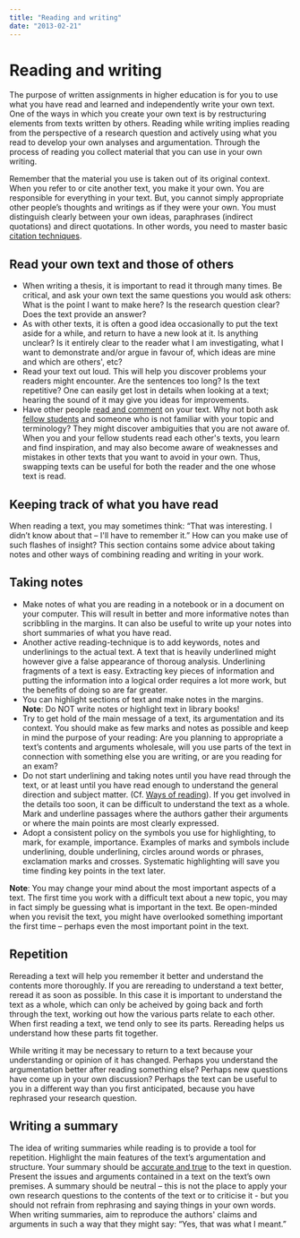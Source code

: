 ```yaml
---
title: "Reading and writing"
date: "2013-02-21"
---
```


# Reading and writing

The purpose of written assignments in higher education is for you to use what you have read and learned and independently write your own text. One of the ways in which you create your own text is by restructuring elements from texts written by others. Reading while writing implies reading from the perspective of a research question and actively using what you read to develop your own analyses and argumentation. Through the process of reading you collect material that you can use in your own writing.

Remember that the material you use is taken out of its original context. When you refer to or cite another text, you make it your own. You are responsible for everything in your text. But, you cannot simply appropriate other people’s thoughts and writings as if they were your own. You must distinguish clearly between your own ideas, paraphrases (indirect quotations) and direct quotations. In other words, you need to master basic [citation techniques](/en/sources-and-references/how-to-cite/).

## Read your own text and those of others

- When writing a thesis, it is important to read it through many times. Be critical, and ask your own text the same questions you would ask others: What is the point I want to make here? Is the research question clear? Does the text provide an answer?
- As with other texts, it is often a good idea occasionally to put the text aside for a while, and return to have a new look at it. Is anything unclear? Is it entirely clear to the reader what I am investigating, what I want to demonstrate and/or argue in favour of, which ideas are mine and which are others', etc?
- Read your text out loud. This will help you discover problems your readers might encounter. Are the sentences too long? Is the text repetitive? One can easily get lost in details when looking at a text; hearing the sound of it may give you ideas for improvements.
- Have other people [read and comment](/en/reading/study-groups/ "Study groups") on your text. Why not both ask [fellow students](/en/writing/the-writing-process/writing-groups/ "Writing groups") and someone who is not familiar with your topic and terminology? They might discover ambiguities that you are not aware of. When you and your fellow students read each other's texts, you learn and find inspiration, and may also become aware of weaknesses and mistakes in other texts that you want to avoid in your own. Thus, swapping texts can be useful for both the reader and the one whose text is read.

## Keeping track of what you have read

When reading a text, you may sometimes think: “That was interesting. I didn’t know about that – I'll have to remember it.” How can you make use of such flashes of insight? This section contains some advice about taking notes and other ways of combining reading and writing in your work.

## Taking notes

- Make notes of what you are reading in a notebook or in a document on your computer. This will result in better and more informative notes than scribbling in the margins. It can also be useful to write up your notes into short summaries of what you have read.
- Another active reading-technique is to add keywords, notes and underlinings to the actual text. A text that is heavily underlined might however give a false appearance of thoroug analysis. Underlining fragments of a text is easy. Extracting key pieces of information and putting the information into a logical order requires a lot more work, but the benefits of doing so are far greater.
- You can highlight sections of text and make notes in the margins. **Note**: Do NOT write notes or highlight text in library books!
- Try to get hold of the main message of a text, its argumentation and its context. You should make as few marks and notes as possible and keep in mind the purpose of your reading: Are you planning to appropriate a text’s contents and arguments wholesale, will you use parts of the text in connection with something else you are writing, or are you reading for an exam?
- Do not start underlining and taking notes until you have read through the text, or at least until you have read enough to understand the general direction and subject matter. (Cf. [Ways of reading](/en/reading/ways-of-reading/ "Ways of reading")). If you get involved in the details too soon, it can be difficult to understand the text as a whole. Mark and underline passages where the authors gather their arguments or where the main points are most clearly expressed.
- Adopt a consistent policy on the symbols you use for highlighting, to mark, for example, importance. Examples of marks and symbols include underlining, double underlining, circles around words or phrases, exclamation marks and crosses. Systematic highlighting will save you time finding key points in the text later.

**Note**: You may change your mind about the most important aspects of a text. The first time you work with a difficult text about a new topic, you may in fact simply be guessing what is important in the text. Be open-minded when you revisit the text, you might have overlooked something important the first time – perhaps even the most important point in the text.

## Repetition

Rereading a text will help you remember it better and understand the contents more thoroughly. If you are rereading to understand a text better, reread it as soon as possible. In this case it is important to understand the text as a whole, which can only be acheived by going back and forth through the text, working out how the various parts relate to each other. When first reading a text, we tend only to see its parts. Rereading helps us understand how these parts fit together.

While writing it may be necessary to return to a text because your understanding or opinion of it has changed. Perhaps you understand the argumentation better after reading something else? Perhaps new questions have come up in your own discussion? Perhaps the text can be useful to you in a different way than you first anticipated, because you have rephrased your research question.

## Writing a summary

The idea of writing summaries while reading is to provide a tool for repetition. Highlight the main features of the text’s argumentation and structure. Your summary should be [accurate and true](/en/sources-and-references/how-to-cite/#Distortion "How to cite") to the text in question. Present the issues and arguments contained in a text on the text’s own premises. A summary should be neutral – this is not the place to apply your own research questions to the contents of the text or to criticise it - but you should not refrain from rephrasing and saying things in your own words. When writing summaries, aim to reproduce the authors' claims and arguments in such a way that they might say: “Yes, that was what I meant.”

